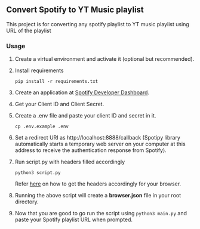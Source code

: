 ## Convert Spotify to YT Music playlist
This project is for converting any spotify playlist to YT music playlist using URL of the playlist

### Usage
1. Create a virtual environment and activate it (optional but recommended).

2. Install requirements
    ```
    pip install -r requirements.txt
    ```

3. Create an application at [Spotify Developer Dashboard](https://developer.spotify.com/dashboard/).

4. Get your Client ID and Client Secret.

5. Create a .env file and paste your client ID and secret in it.
    ```
    cp .env.example .env
    ```

6. Set a redirect URI as http://localhost:8888/callback
(Spotipy library automatically starts a temporary web server on your computer at this address to receive the authentication response from Spotify).

7. Run script.py with headers filled accordingly

    ```python3 script.py```

    Refer [here](https://ytmusicapi.readthedocs.io/en/stable/setup/browser.html#manual-file-creation) on how to get the headers accordingly for your browser.

8. Running the above script will create a __browser.json__ file in your root directory.

9. Now that you are good to go run the script using
    ```python3 main.py``` 
    and paste your Spotify playlist URL when prompted.





